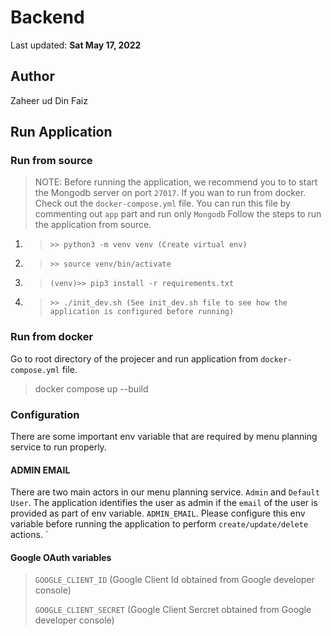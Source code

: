 # Backend

Last updated: **Sat May 17, 2022**

## Author

Zaheer ud Din Faiz

## Run Application

### Run from source

>NOTE: Before running the application, we recommend you to to start the Mongodb server on port `27017`. If you wan to run from docker. Check out the `docker-compose.yml` file. You can run this file by commenting out `app` part and run only `Mongodb`
Follow the steps to run the application from source.

1. > `>> python3 -m venv venv (Create virtual env)`
2. >`>> source venv/bin/activate`
3. > `(venv)>> pip3 install -r requirements.txt`
4. > `>> ./init_dev.sh (See init_dev.sh file to see how the application is configured before running)`

### Run from docker

Go to root directory of the projecer and run application from `docker-compose.yml` file.

> docker compose up --build

### Configuration

There are some important env variable that are required by menu planning service to run properly.

#### ADMIN EMAIL

There are two main actors in our menu planning service. `Admin` and `Default User`. The application identifies the user as admin if the `email` of the user is provided as part of env variable. `ADMIN_EMAIL`. Please configure this env variable before running the application to perform `create/update/delete` actions.
`

#### Google OAuth variables

> `GOOGLE_CLIENT_ID` (Google Client Id obtained from Google developer console)
> 
> `GOOGLE_CLIENT_SECRET` (Google Client Sercret obtained from Google developer console)
